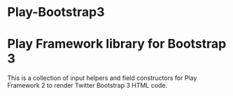 Play-Bootstrap3
=================================

# Play Framework library for Bootstrap 3

This is a collection of input helpers and field constructors for Play Framework 2 to render Twitter Bootstrap 3 HTML code.

